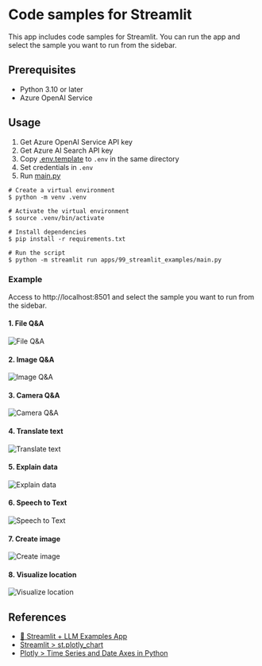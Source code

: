 # Code samples for Streamlit

This app includes code samples for Streamlit. You can run the app and select the sample you want to run from the sidebar.

## Prerequisites

- Python 3.10 or later
- Azure OpenAI Service

## Usage

1. Get Azure OpenAI Service API key
1. Get Azure AI Search API key
1. Copy [.env.template](../../.env.template) to `.env` in the same directory
1. Set credentials in `.env`
1. Run [main.py](./main.py)

```shell
# Create a virtual environment
$ python -m venv .venv

# Activate the virtual environment
$ source .venv/bin/activate

# Install dependencies
$ pip install -r requirements.txt

# Run the script
$ python -m streamlit run apps/99_streamlit_examples/main.py
```

### Example

Access to http://localhost:8501 and select the sample you want to run from the sidebar.

#### 1. File Q&A

![File Q&A](../../docs/images/99_streamlit_examples.fileqa.png)

#### 2. Image Q&A

![Image Q&A](../../docs/images/99_streamlit_examples.imageqa.png)

#### 3. Camera Q&A

![Camera Q&A](../../docs/images/99_streamlit_examples.cameraqa.png)

#### 4. Translate text

![Translate text](../../docs/images/99_streamlit_examples.translate.png)

#### 5. Explain data

![Explain data](../../docs/images/99_streamlit_examples.explaindata.png)

#### 6. Speech to Text

![Speech to Text](../../docs/images/99_streamlit_examples.stt.png)

#### 7. Create image

![Create image](../../docs/images/99_streamlit_examples.createimage.png)

#### 8. Visualize location

![Visualize location](../../docs/images/99_streamlit_examples.map.png)

## References

- [🎈 Streamlit + LLM Examples App](https://github.com/streamlit/llm-examples)
- [Streamlit > st.plotly_chart](https://docs.streamlit.io/develop/api-reference/charts/st.plotly_chart)
- [Plotly > Time Series and Date Axes in Python](https://plotly.com/python/time-series/)
